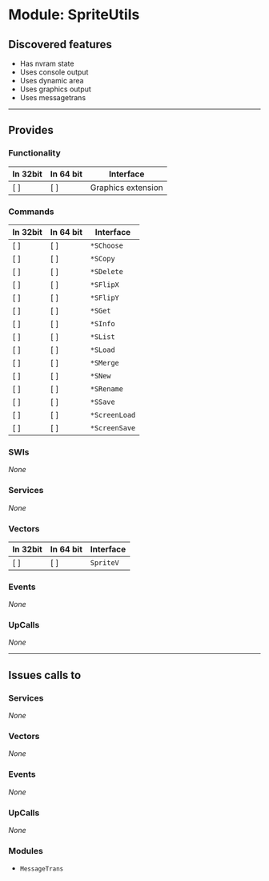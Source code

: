 # Module: SpriteUtils

## Discovered features


* Has nvram state
* Uses console output
* Uses dynamic area
* Uses graphics output
* Uses messagetrans

---

## Provides

### Functionality

| In 32bit | In 64 bit | Interface |
|----------|-----------|-----------|
| [ ]      | [ ]       | Graphics extension |

### Commands


| In 32bit | In 64 bit | Interface |
|----------|-----------|-----------|
| [ ]      | [ ]       | `*SChoose` |
| [ ]      | [ ]       | `*SCopy` |
| [ ]      | [ ]       | `*SDelete` |
| [ ]      | [ ]       | `*SFlipX` |
| [ ]      | [ ]       | `*SFlipY` |
| [ ]      | [ ]       | `*SGet` |
| [ ]      | [ ]       | `*SInfo` |
| [ ]      | [ ]       | `*SList` |
| [ ]      | [ ]       | `*SLoad` |
| [ ]      | [ ]       | `*SMerge` |
| [ ]      | [ ]       | `*SNew` |
| [ ]      | [ ]       | `*SRename` |
| [ ]      | [ ]       | `*SSave` |
| [ ]      | [ ]       | `*ScreenLoad` |
| [ ]      | [ ]       | `*ScreenSave` |


### SWIs


*None*


### Services


*None*


### Vectors


| In 32bit | In 64 bit | Interface |
|----------|-----------|-----------|
| [ ]      | [ ]       | `SpriteV` |


### Events


*None*


### UpCalls


*None*


---

## Issues calls to

### Services


*None*


### Vectors


*None*


### Events


*None*


### UpCalls


*None*


### Modules


* `MessageTrans`


